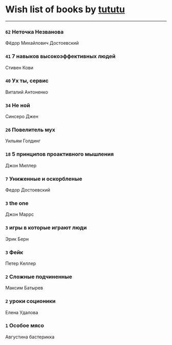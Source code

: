 # Wish list of books by [tututu](http://vk.com/id135685382)
---

### `62` Неточка Незванова
Фёдор Михайлович Достоевский

### `41` 7 навыков высокоэффективных людей
Стивен Кови

### `40` Ух ты, сервис
Виталий Антоненко

### `34` Не ной
Синсеро Джен

### `26` Повелитель мух
Уильям Голдинг

### `18` 5 принципов проактивного мышления
Джон Миллер

### `7` Униженные и оскорбленые
Федор Достоевский

### `3` the one
Джон Маррс

### `3` игры в которые играют люди
Эрик Берн

### `3` Фейк
Петер Келлер

### `2` Сложные подчиненные
Максим Батырев

### `2` уроки соционики
Елена Удалова

### `1` Особое мясо
Августина бастерикка

